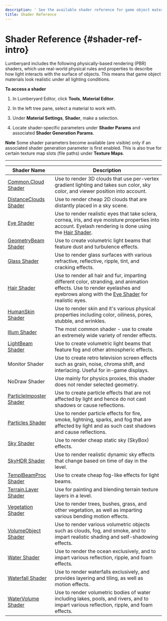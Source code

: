 ```yaml
---
description: ' See the available shader reference for game object materials in &ALYlong;. '
title: Shader Reference
---
```

# Shader Reference {#shader-ref-intro}

Lumberyard includes the following physically\-based rendering \(PBR\) shaders, which use real\-world physical rules and properties to describe how light interacts with the surface of objects\. This means that game object materials look realistic under all lighting conditions\.

**To access a shader**

1. In Lumberyard Editor, click **Tools**, **Material Editor**\.

1. In the left tree pane, select a material to work with\.

1. Under **Material Settings**, **Shader**, make a selection\.

1. Locate shader\-specific parameters under **Shader Params** and associated **Shader Generation Params**\.

**Note**
Some shader parameters become available \(are visible\) only if an associated shader generation parameter is first enabled\. This is also true for certain texture map slots \(file paths\) under **Texture Maps**\.




****

| Shader Name | Description |
| --- | --- |
| [Common\.Cloud Shader](/docs/userguide/shaders/common-cloud.md) | Use to render 3D clouds that use per\-vertex gradient lighting and takes sun color, sky color, and viewer position into account\. |
| [DistanceClouds Shader](/docs/userguide/shaders/distanceclouds.md) | Use to render cheap 2D clouds that are distantly placed in a sky scene\. |
| [Eye Shader](/docs/userguide/shaders/eye.md) | Use to render realistic eyes that take sclera, cornea, iris, and eye moisture properties into account\. Eyelash rendering is done using the [Hair Shader](/docs/userguide/shaders/hair.md)\. |
| [GeometryBeam Shader](/docs/userguide/shaders/geometrybeam.md) | Use to create volumetric light beams that feature dust and turbulence effects\. |
| [Glass Shader](/docs/userguide/shaders/glass.md) | Use to render glass surfaces with various refractive, reflective, ripple, tint, and cracking effects\. |
| [Hair Shader](/docs/userguide/shaders/hair.md) | Use to render all hair and fur, imparting different color, stranding, and animation effects\. Use to render eyelashes and eyebrows along with the [Eye Shader](/docs/userguide/shaders/eye.md) for realistic eyes\. |
| [HumanSkin Shader](/docs/userguide/shaders/humanskin.md) | Use to render skin and it's various physical properties including color, oiliness, pores, stubble, and wrinkles\. |
| [Illum Shader](/docs/userguide/shaders/illum.md) | The most common shader \- use to create an extremely wide variety of render effects\. |
| [LightBeam Shader](/docs/userguide/shaders/lightbeam.md) | Use to create volumetric light beams that feature fog and other atmospheric effects\. |
| Monitor Shader | Use to create retro television screen effects such as grain, noise, chroma shift, and interlacing\. Useful for in\-game displays\. |
| NoDraw Shader | Use mainly for physics proxies, this shader does not render selected geometry\.  |
| [ParticleImposter Shader](/docs/userguide/shaders/particleimposter.md) | Use to create particle effects that are not affected by light and hence do not cast shadows or cause reflections\. |
| [Particles Shader](/docs/userguide/shaders/particles.md) | Use to render particle effects for fire, smoke, lightning, sparks, and fog that are affected by light and as such cast shadows and cause reflections\.  |
| [Sky Shader](/docs/userguide/shaders/sky.md) | Use to render cheap static sky \(SkyBox\) effects\. |
| [SkyHDR Shader](/docs/userguide/shaders/skyhdr.md) | Use to render realistic dynamic sky effects that change based on time of day in the level\. |
| [TemplBeamProc Shader](/docs/userguide/shaders/templbeamproc.md) | Use to create cheap fog\-like effects for light beams\. |
| [Terrain\.Layer Shader](/docs/userguide/shaders/terrain-layer.md) | Use for painting and blending terrain texture layers in a level\. |
| [Vegetation Shader](/docs/userguide/shaders/vegetation.md) | Use to render trees, bushes, grass, and other vegetation, as well as imparting various bending motion effects\. |
| [VolumeObject Shader](/docs/userguide/shaders/volumeobject.md) | Use to render various volumetric objects such as clouds, fog, and smoke, and to impart realistic shading and self\-shadowing effects\. |
| [Water Shader](/docs/userguide/shaders/water.md) | Use to render the ocean exclusively, and to impart various reflection, ripple, and foam effects\. |
| [Waterfall Shader](/docs/userguide/shaders/waterfall.md) | Use to render waterfalls exclusively, and provides layering and tiling, as well as motion effects\. |
| [WaterVolume Shader](/docs/userguide/shaders/watervolume.md) | Use to render volumetric bodies of water including lakes, pools, and rivers, and to impart various reflection, ripple, and foam effects\. |
